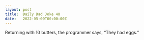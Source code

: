 ```yaml
---
layout: post
title:  Daily Dad Joke 4U
date:   2022-05-09T00:00:00Z
---
```

Returning with 10 butters, the programmer says, “They had eggs.”
